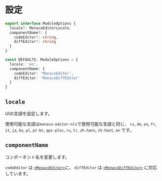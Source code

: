 # 設定
```ts
export interface ModuleOptions {
  locale?: MonacoEditorLocale,
  componentName?: {
    codeEditor?: string,
    diffEditor?: string
  }
}

const DEFAULTS: ModuleOptions = {
  locale: 'en',
  componentName: {
    codeEditor: 'MonacoEditor',
    diffEditor: 'MonacoDiffEditor'
  }
}
```

## `locale`

UIの言語を設定します。

使用可能な言語は`monaco-editor-nls`で使用可能な言語と同じ、 `cs`, `de`, `es`,  `fr`, `it`, `ja`, `ko`, `pl`, `pt-br`, `qps-ploc`, `ru`, `tr`, `zh-hans`, `zh-hant`, `en` です。

## `componentName`

コンポーネント名を変更します。

`codeEditor` は [`<MonacoEditor>`](../references/monaco-editor)に、 `diffEditor` は [`<MonacoDiffEditor>`](../references/monaco-diff-editor) に対応しています。
